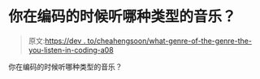 # 你在编码的时候听哪种类型的音乐？

> 原文:[https://dev . to/cheahengsoon/what-genre-of-the-genre-the-you-listen-in-coding-a08](https://dev.to/cheahengsoon/which-genre-of-music-that-you-listen-during-coding-a08)

你在编码的时候听哪种类型的音乐？